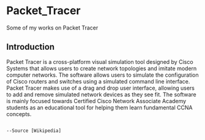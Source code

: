 # Packet_Tracer
Some of my works on Packet Tracer

## Introduction
Packet Tracer is a cross-platform visual simulation tool designed by Cisco Systems that allows users
to create network topologies and imitate modern computer networks. The software allows users to
simulate the configuration of Cisco routers and switches using a simulated command line interface.
Packet Tracer makes use of a drag and drop user interface, allowing users to add and remove
simulated network devices as they see fit. The software is mainly focused towards Certified Cisco
Network Associate Academy students as an educational tool for helping them learn fundamental
CCNA concepts.

                                                                              --Source [Wikipedia]
